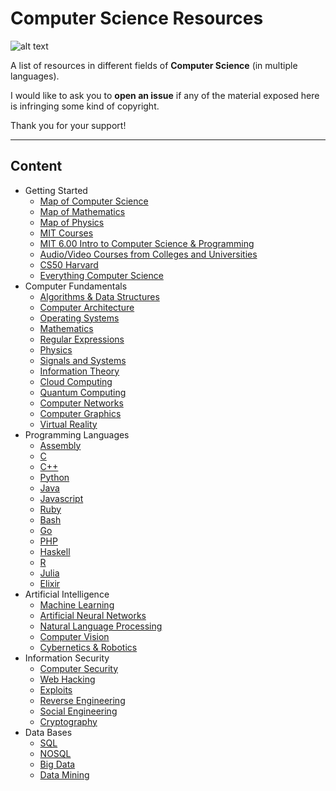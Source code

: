 # Computer Science Resources

![alt text](https://i.imgur.com/Q5d8RG3.png "")

A list of resources in different fields of **Computer Science** (in multiple languages).

I would like to ask you to **open an issue** if any of the material exposed here is infringing some kind of copyright. 

Thank you for your support!

---------------------------------------

## Content

- Getting Started
  - [Map of Computer Science](https://www.youtube.com/watch?v=SzJ46YA_RaA)
  - [Map of Mathematics](https://www.youtube.com/watch?v=OmJ-4B-mS-Y)
  - [Map of Physics](https://www.youtube.com/watch?v=ZihywtixUYo&t)
  - [MIT Courses](https://ocw.mit.edu/courses/electrical-engineering-and-computer-science/)
  - [MIT 6.00 Intro to Computer Science & Programming](https://www.youtube.com/watch?v=k6U-i4gXkLM&list=PL4C4720A6F225E074)
  - [Audio/Video Courses from Colleges and Universities](http://www.infocobuild.com/education/audio-video-courses/)
  - [CS50 Harvard](https://www.youtube.com/watch?v=y62zj9ozPOM&list=PLhQjrBD2T3828ZVcVzEIhsHVgjANGZveu)
  - [Everything Computer Science](https://everythingcomputerscience.com/)
- Computer Fundamentals
  - [Algorithms & Data Structures](https://github.com/jhengy/Learning-Resources/tree/master/CS/db/algorithms_data_structures.md)
  - [Computer Architecture](https://github.com/jhengy/Learning-Resources/tree/master/CS/dbcomputer_architecture.md)
  - [Operating Systems](https://github.com/jhengy/Learning-Resources/tree/master/CS/dboperating_systems.md)
  - [Mathematics](https://github.com/jhengy/Learning-Resources/tree/master/CS/dbmathematics.md)
  - [Regular Expressions](https://github.com/jhengy/Learning-Resources/tree/master/CS/dbregular_expressions.md)
  - [Physics](https://github.com/jhengy/Learning-Resources/tree/master/CS/dbphysics.md)
  - [Signals and Systems](https://github.com/jhengy/Learning-Resources/tree/master/CS/dbsignals_systems.md)
  - [Information Theory](https://github.com/the-akira/Computer-Science-Resources/blob/master/db/information_theory.md)
  - [Cloud Computing](https://github.com/jhengy/Learning-Resources/tree/master/CS/dbcloud_computing.md)
  - [Quantum Computing](https://github.com/jhengy/Learning-Resources/tree/master/CS/dbquantum_computing.md)
  - [Computer Networks](https://github.com/jhengy/Learning-Resources/tree/master/CS/dbcomputer_networks.md)
  - [Computer Graphics](https://github.com/jhengy/Learning-Resources/tree/master/CS/dbcomputer_graphics.md)
  - [Virtual Reality](https://github.com/jhengy/Learning-Resources/tree/master/CS/dbvirtual_reality.md)
- Programming Languages
  - [Assembly](https://github.com/jhengy/Learning-Resources/tree/master/CS/dbassembly.md)
  - [C](https://github.com/jhengy/Learning-Resources/tree/master/CS/dbc.md)
  - [C++](https://github.com/jhengy/Learning-Resources/tree/master/CS/dbcpp.md)
  - [Python](https://github.com/jhengy/Learning-Resources/tree/master/CS/dbpython.md)
  - [Java](https://github.com/jhengy/Learning-Resources/tree/master/CS/dbjava.md)
  - [Javascript](https://github.com/jhengy/Learning-Resources/tree/master/CS/dbjavascript.md)
  - [Ruby](https://github.com/jhengy/Learning-Resources/tree/master/CS/dbruby.md)
  - [Bash](https://github.com/jhengy/Learning-Resources/tree/master/CS/dbbash.md)
  - [Go](https://github.com/jhengy/Learning-Resources/tree/master/CS/dbgo.md)
  - [PHP](https://github.com/jhengy/Learning-Resources/tree/master/CS/dbphp.md)
  - [Haskell](https://github.com/jhengy/Learning-Resources/tree/master/CS/dbhaskell.md)
  - [R](https://github.com/jhengy/Learning-Resources/tree/master/CS/dbr.md)
  - [Julia](https://github.com/jhengy/Learning-Resources/tree/master/CS/dbjulia.md)
  - [Elixir](https://github.com/jhengy/Learning-Resources/tree/master/CS/dbelixir.md)
- Artificial Intelligence
  - [Machine Learning](https://github.com/jhengy/Learning-Resources/tree/master/CS/dbmachine_learning.md)
  - [Artificial Neural Networks](https://github.com/jhengy/Learning-Resources/tree/master/CS/dbartificial_neural_network.md)
  - [Natural Language Processing](https://github.com/jhengy/Learning-Resources/tree/master/CS/dbnatural_language_processing.md)
  - [Computer Vision](https://github.com/jhengy/Learning-Resources/tree/master/CS/dbcomputer_vision.md)
  - [Cybernetics & Robotics](https://github.com/jhengy/Learning-Resources/tree/master/CS/dbcybernetics_and_robotics.md)
- Information Security
  - [Computer Security](https://github.com/jhengy/Learning-Resources/tree/master/CS/dbcyber_security.md)
  - [Web Hacking](https://github.com/jhengy/Learning-Resources/tree/master/CS/dbweb_hacking.md)
  - [Exploits](https://github.com/jhengy/Learning-Resources/tree/master/CS/dbexploits.md) 
  - [Reverse Engineering](https://github.com/jhengy/Learning-Resources/tree/master/CS/dbreverse_engineering.md)
  - [Social Engineering](https://github.com/jhengy/Learning-Resources/tree/master/CS/dbsocial_engineering.md)
  - [Cryptography](https://github.com/jhengy/Learning-Resources/tree/master/CS/dbcryptography.md)
- Data Bases
  - [SQL](https://github.com/jhengy/Learning-Resources/tree/master/CS/dbsql.md)
  - [NOSQL](https://github.com/jhengy/Learning-Resources/tree/master/CS/dbnosql.md)
  - [Big Data](https://github.com/jhengy/Learning-Resources/tree/master/CS/dbbig_data.md)
  - [Data Mining](https://github.com/jhengy/Learning-Resources/tree/master/CS/dbdata_mining.md)
